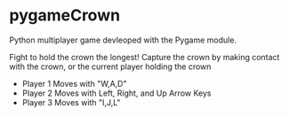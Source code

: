 # pygameCrown
Python multiplayer game devleoped with the Pygame module.

Fight to hold the crown the longest!
Capture the crown by making contact with the crown, or the current player holding the crown
* Player 1 Moves with "W,A,D"
* Player 2 Moves with Left, Right, and Up Arrow Keys
* Player 3 Moves with "I,J,L"
